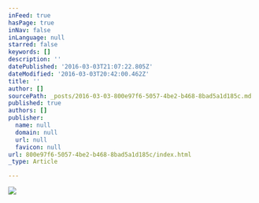 ```yaml
---
inFeed: true
hasPage: true
inNav: false
inLanguage: null
starred: false
keywords: []
description: ''
datePublished: '2016-03-03T21:07:22.805Z'
dateModified: '2016-03-03T20:42:00.462Z'
title: ''
author: []
sourcePath: _posts/2016-03-03-800e97f6-5057-4be2-b468-8bad5a1d185c.md
published: true
authors: []
publisher:
  name: null
  domain: null
  url: null
  favicon: null
url: 800e97f6-5057-4be2-b468-8bad5a1d185c/index.html
_type: Article

---
```

![](https://the-grid-user-content.s3-us-west-2.amazonaws.com/b5b195d9-4413-4276-8d18-dc610828f838.jpg)